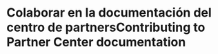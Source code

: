 # <a name="contributing-to-partner-center-documentation"></a><span data-ttu-id="c2afb-101">Colaborar en la documentación del centro de partners</span><span class="sxs-lookup"><span data-stu-id="c2afb-101">Contributing to Partner Center documentation</span></span>